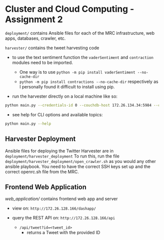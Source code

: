 # Cluster and Cloud Computing - Assignment 2

`deployment/` contains Ansible files for each of the MRC infrastructure, web apps, databases, crawler, etc.

`harvester/` contains the tweet harvesting code

- to use the text sentiment function the `vaderSentiment` and `contraction` modules need to be imported.

  - One way is to use `python -m pip install vaderSentiment --no-cache-dir`
  -  `python -m pip install contractions --no-cache-dir` respectively as I personally found it difficult to install using pip.

- run the harvester directly on a local machine like so: 
  
```bash    
python main.py --credentials-id 0 --couchdb-host 172.26.134.34:5984 --couchdb-username user --city melbourne --topic transport --mode stream --debug
```

- see help for CLI options and available topics:

```bash
python main.py --help
```

## Harvester Deployment

Ansible files for deploying the Twitter Harvester are in `deployment/harvester_deployment`
To run this, run the file `deployment/harvester_deployment/open_crawler.sh` as you would any other ansible playbook. You need to have the correct SSH keys set up and the correct openrc.sh file from the MRC.


## Frontend Web Application

*web_application/* contains frontend web app and server

- view on: `http://172.26.128.166/dashapp/`

- query the REST API on: `http://172.26.128.166/api`
    - `/api/tweet?id=<tweet_id>`
        - returns a Tweet with the provided ID
